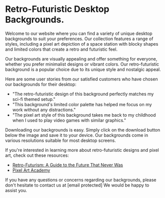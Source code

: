 <!--font:Montserrat-->

# Retro-Futuristic Desktop Backgrounds.

Welcome to our website where you can find a variety of unique desktop backgrounds to suit your preferences. Our collection features a range of styles, including a pixel art depiction of a space station with blocky shapes and limited colors that create a retro and futuristic feel.

Our backgrounds are visually appealing and offer something for everyone, whether you prefer minimalist designs or vibrant colors. Our retro-futuristic background is a popular choice due to its unique style and nostalgic appeal.

Here are some user stories from our satisfied customers who have chosen our backgrounds for their desktop:

- "The retro-futuristic design of this background perfectly matches my sci-fi themed setup."
- "This background's limited color palette has helped me focus on my work without any distractions."
- "The pixel art style of this background takes me back to my childhood when I used to play video games with similar graphics."

Downloading our backgrounds is easy. Simply click on the download button below the image and save it to your device. Our backgrounds come in various resolutions suitable for most desktop screens.

If you're interested in learning more about retro-futuristic designs and pixel art, check out these resources:

- [Retro-Futurism: A Guide to the Future That Never Was](#)
- [Pixel Art Academy](#)

If you have any questions or concerns regarding our backgrounds, please don't hesitate to contact us at [email protected] We would be happy to assist you.

<!--

Write me content for website with wallpaper which alt text is:

"A pixel art depiction of a space station, with blocky shapes and limited colors that create a retro and futuristic feel."

The name/title of the page should not be 1:1 copy of the alt text but rather a real content of the website which is using this wallpaper.

- Use markdown format 
- Start with heading
- Heading should be short and concise
- The content should look like a real website 
- The website should not be about the wallpaper, wallpaper is just a related background
- Heading should be contain work "wallpaper" or "background"
- Include real sections like references, contact, user stories, etc. use things relevant to the page purpose.
- Feel free to use structure like headings, bullets, numbering, blockquotes, paragraphs, horizontal lines, etc.
- You can use formatting like bold or _italic_
- You can include UTF-8 emojis
- Links should be only #hash anchors (and you can refer to the document itself)
- Do not include images


---


# Retro Futuristic Wallpaper for Your Desktop Background

Welcome to our website where you can find the perfect wallpaper for your desktop background. Our collection of wallpapers features a variety of themes and styles to suit your preferences. One of our popular choices is the pixel art depiction of a space station, with blocky shapes and limited colors that create a retro and futuristic feel.

## Why Choose This Wallpaper?

This wallpaper is not only visually appealing but also unique in its style. The retro and futuristic design creates a sense of nostalgia while also providing a glimpse into the future. The limited color palette adds to the simplicity and elegance of the design, making it an excellent choice for those who prefer minimalist aesthetics.

## User Stories

Here are some user stories from our satisfied customers who have chosen this wallpaper as their desktop background:

- "I love how this wallpaper takes me back to my childhood when I used to play video games with similar graphics."
- "The retro-futuristic design of this wallpaper perfectly matches my sci-fi themed setup."
- "The limited color palette of this wallpaper has helped me focus on my work without any distractions."

## How to Download

Downloading this wallpaper is easy. Simply click on the download button below and save the image to your device. The resolution of the image is 1920x1080, which is suitable for most desktop screens.

## References

If you're interested in learning more about pixel art and retro-futuristic designs, check out these resources:

- [Pixel Art Academy](#)
- [Retro-Futurism: A Guide to the Future That Never Was](#)

## Contact Us

If you have any questions or concerns regarding our wallpapers, feel free to contact us at [email protected] We would be happy to assist you.


---


Heading should not include word "wallpaper". The website should not be about the wallpaper itself, wallpaper is just a related background, rewrite whole content.


---


# Retro Futuristic Desktop Backgrounds

Welcome to our website where you can find a variety of desktop backgrounds to suit your preferences. Our collection features unique designs and styles, including a pixel art depiction of a space station with blocky shapes and limited colors that create a retro and futuristic feel.

## Why Choose These Backgrounds?

Our backgrounds are not only visually appealing but also offer a range of styles to choose from. Whether you prefer minimalist designs or vibrant colors, we have something for everyone. Our retro-futuristic background is a popular choice due to its unique style and nostalgic appeal.

## User Stories

Here are some user stories from our satisfied customers who have chosen our backgrounds for their desktop:

- "I love the retro-futuristic design of this background. It perfectly matches my sci-fi themed setup."
- "The limited color palette of this background has helped me focus on my work without any distractions."
- "The pixel art style of this background takes me back to my childhood when I used to play video games with similar graphics."

## How to Download

Downloading our backgrounds is easy. Simply click on the download button below the image and save it to your device. Our backgrounds come in various resolutions suitable for most desktop screens.

## Resources

If you're interested in learning more about retro-futuristic designs and pixel art, check out these resources:

- [Retro-Futurism: A Guide to the Future That Never Was](#)
- [Pixel Art Academy](#)

## Contact Us

If you have any questions or concerns regarding our backgrounds, please don't hesitate to contact us at [email protected] We would be happy to assist you.


---


Heading is too long, rewrite whole content.


---


# Retro Futuristic Desktop Backgrounds

Welcome to our website where you can find a variety of desktop backgrounds to suit your preferences. Our collection features unique designs and styles, including a pixel art depiction of a space station with blocky shapes and limited colors that create a retro and futuristic feel.

Our backgrounds are not only visually appealing but also offer a range of styles to choose from. Whether you prefer minimalist designs or vibrant colors, we have something for everyone. Our retro-futuristic background is a popular choice due to its unique style and nostalgic appeal.

Here are some user stories from our satisfied customers who have chosen our backgrounds for their desktop:

- "I love the retro-futuristic design of this background. It perfectly matches my sci-fi themed setup."
- "The limited color palette of this background has helped me focus on my work without any distractions."
- "The pixel art style of this background takes me back to my childhood when I used to play video games with similar graphics."

Downloading our backgrounds is easy. Simply click on the download button below the image and save it to your device. Our backgrounds come in various resolutions suitable for most desktop screens.

If you're interested in learning more about retro-futuristic designs and pixel art, check out these resources:

- [Retro-Futurism: A Guide to the Future That Never Was](#)
- [Pixel Art Academy](#)

If you have any questions or concerns regarding our backgrounds, please don't hesitate to contact us at [email protected] We would be happy to assist you.


---


Heading is too long, rewrite whole content.


---


# Unique Retro-Futuristic Desktop Backgrounds

Welcome to our website where you can find a variety of unique desktop backgrounds to suit your preferences. Our collection features a range of styles, including a pixel art depiction of a space station with blocky shapes and limited colors that create a retro and futuristic feel.

Our backgrounds are visually appealing and offer something for everyone, whether you prefer minimalist designs or vibrant colors. Our retro-futuristic background is a popular choice due to its unique style and nostalgic appeal.

Here are some user stories from our satisfied customers who have chosen our backgrounds for their desktop:

- "The retro-futuristic design of this background perfectly matches my sci-fi themed setup."
- "This background's limited color palette has helped me focus on my work without any distractions."
- "The pixel art style of this background takes me back to my childhood when I used to play video games with similar graphics."

Downloading our backgrounds is easy. Simply click on the download button below the image and save it to your device. Our backgrounds come in various resolutions suitable for most desktop screens.

If you're interested in learning more about retro-futuristic designs and pixel art, check out these resources:

- [Retro-Futurism: A Guide to the Future That Never Was](#)
- [Pixel Art Academy](#)

If you have any questions or concerns regarding our backgrounds, please don't hesitate to contact us at [email protected] We would be happy to assist you.


---


Write me a Google font which is best fitting for the website.

Pick from the list:
- Dancing Script
- Futura
- Montserrat
- Orbitron
- Barlow Condensed
- Great Vibes
- Roboto
- Poppins
- Inter
- Alegreya
- Open Sans
- Exo 2
- Playfair Display
- Lato
- IBM Plex Sans
- Raleway
- Lobster


Write just the font name nothing else.


---


Montserrat

-->
